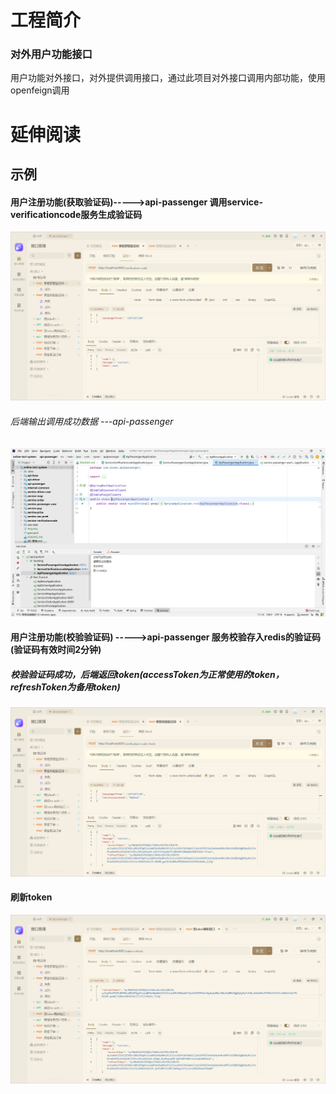 # 工程简介
### 对外用户功能接口
用户功能对外接口，对外提供调用接口，通过此项目对外接口调用内部功能，使用openfeign调用
# 延伸阅读
## 示例
#### 用户注册功能(获取验证码)----->api-passenger  调用service-verificationcode服务生成验证码

![img.png](use-case/img.png)

###### 后端输出调用成功数据 ---api-passenger

![img_1.png](use-case/img_1.png)

#### 用户注册功能(校验验证码) ----->api-passenger 服务校验存入redis的验证码(验证码有效时间2分钟)

##### 校验验证码成功，后端返回token(accessToken为正常使用的token，refreshToken为备用token)

![img_2.png](use-case/img_2.png)

#### 刷新token
![img_3.png](use-case/img_3.png)